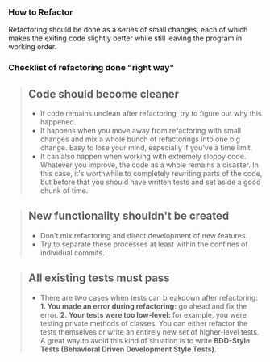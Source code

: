 ### How to Refactor
Refactoring should be done as a series of small changes, each of which makes the exiting code slightly better while still leaving the program in working order.

### Checklist of refactoring done "right way"

> ## Code should become cleaner
>* If code remains unclean after refactoring, try to figure out why this happened.
>* It happens when you move away from refactoring with small changes and mix a whole bunch of refactorings into one big change. Easy to lose your mind, especially if you've a time limit.
>* It can also happen when working with extremely sloppy code. Whatever you improve, the code as a whole remains a disaster. In this case, it's worthwhile to completely rewriting parts of the code, but before that you should have written tests and set aside a good chunk of time.

> ## New functionality shouldn't be created
>* Don't mix refactoring and direct development of new features.
>* Try to separate these processes at least within the confines of individual commits.

> ## All existing tests must pass
>* There are two cases when tests can breakdown after refactoring:
>   **1. You made an error during refactoring:** go ahead and fix the error.
>   **2. Your tests were too low-level:** for example, you were testing private methods of classes. You can either refactor the tests themselves or write an entirely new set of higher-level tests. A great way to avoid this kind of situation is to write **BDD-Style Tests (Behavioral Driven Development Style Tests)**.